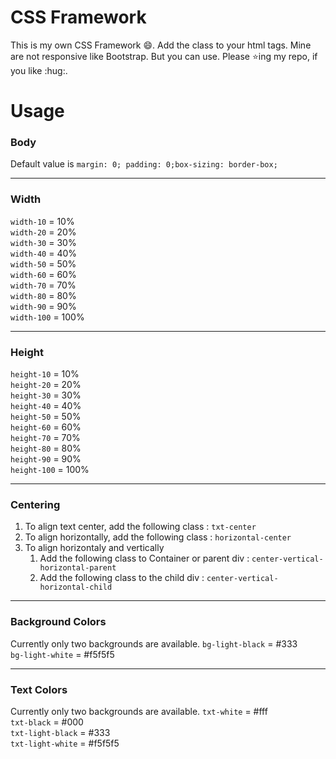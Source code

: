 # CSS Framework

This is my own CSS Framework :smile:. Add the class to your html tags. Mine are not responsive like Bootstrap. But you can use. Please :star:ing my repo, if you like :hug:.

# Usage
### Body
Default value is `margin: 0; padding: 0;box-sizing: border-box;`
<hr>

### Width
`width-10` = 10%<br>
`width-20` = 20%<br>
`width-30` = 30%<br>
`width-40` = 40%<br>
`width-50` = 50%<br>
`width-60` = 60%<br>
`width-70` = 70%<br>
`width-80` = 80%<br>
`width-90` = 90%<br>
`width-100` = 100%
<hr>

### Height
`height-10` = 10%<br>
`height-20` = 20%<br>
`height-30` = 30%<br>
`height-40` = 40%<br>
`height-50` = 50%<br>
`height-60` = 60%<br>
`height-70` = 70%<br>
`height-80` = 80%<br>
`height-90` = 90%<br>
`height-100` = 100%
<hr>

### Centering
1. To align text center, add the following class : `txt-center`
2. To align horizontally, add the following class : `horizontal-center`
3. To align horizontaly and vertically
    1. Add the following class to Container or parent div : `center-vertical-horizontal-parent`
    2. Add the following class to the child div : `center-vertical-horizontal-child`
<hr>

### Background Colors
Currently only two backgrounds are available.
`bg-light-black` = #333<br>
`bg-light-white` = #f5f5f5<br>
<hr>

### Text Colors

Currently only two backgrounds are available.
`txt-white` = #fff<br>
`txt-black` = #000<br>
`txt-light-black` = #333<br>
`txt-light-white` = #f5f5f5<br>
